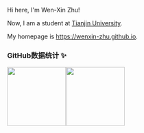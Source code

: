 Hi here, I'm Wen-Xin Zhu!

Now, I am a student at [Tianjin University](https://www.tju.edu.cn).

My homepage is https://wenxin-zhu.github.io.

### GitHub数据统计 ✨

<img align="center" height="137px" src="https://github-readme-stats.vercel.app/api?username=wenxin-zhu&hide_title=true&hide_border=true&show_icons=true&include_all_commits=true&line_height=21&bg_color=0,EC6C6C,FFD479,FFFC79,73FA79&theme=graywhite&locale=cn" /><img align="center" height="137px" src="https://github-readme-stats.vercel.app/api/top-langs/?username=King0420&hide_title=true&hide_border=true&layout=compact&bg_color=0,73FA79,73FDFF,D783FF&theme=graywhite&locale=cn" />
